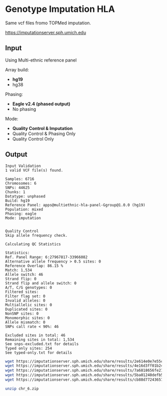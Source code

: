 
# Genotype Imputation HLA

Same vcf files fromo TOPMed imputation.

https://imputationserver.sph.umich.edu

##	Input

Using Multi-ethnic reference panel

Array build:
* **hg19**
* hg38

Phasing:
* **Eagle v2.4 (phased output)**
* No phasing

Mode:
* **Quality Control & Imputation**
* Quality Control & Phasing Only
* Quality Control Only

##	Output

```
Input Validation
1 valid VCF file(s) found.

Samples: 6716
Chromosomes: 6
SNPs: 44625
Chunks: 1
Datatype: unphased
Build: hg19
Reference Panel: apps@multiethnic-hla-panel-Ggroup@1.0.0 (hg19)
Population: mixed
Phasing: eagle
Mode: imputation


Quality Control
Skip allele frequency check.

Calculating QC Statistics

Statistics:
Ref. Panel Range: 6:27967817-33966082
Alternative allele frequency > 0.5 sites: 0
Reference Overlap: 86.15 %
Match: 1,534
Allele switch: 46
Strand flip: 0
Strand flip and allele switch: 0
A/T, C/G genotypes: 0
Filtered sites:
Filter flag set: 0
Invalid alleles: 0
Multiallelic sites: 0
Duplicated sites: 0
NonSNP sites: 0
Monomorphic sites: 0
Allele mismatch: 0
SNPs call rate < 90%: 46

Excluded sites in total: 46
Remaining sites in total: 1,534
See snps-excluded.txt for details
Typed only sites: 254
See typed-only.txt for details
```


```BASH
wget https://imputationserver.sph.umich.edu/share/results/2e614e0e7e55cd52805a67deb304c817ba21e0d138cdcc5974cd865029eda79a/snps-excluded.txt
wget https://imputationserver.sph.umich.edu/share/results/4e16d3ff01b246cfefdc90ec88f396a822c7db0ac6dd60fa30bc9fd8383bea9f/typed-only.txt
wget https://imputationserver.sph.umich.edu/share/results/7a6818656fe211211b8d0d27072374e2a27d35d26d8014585f192b00fccbe077/chr_6.zip
wget https://imputationserver.sph.umich.edu/share/results/5ba01240defb516627cdba334b38bcaac36fb9793ed72c4ed1523c9e345bf201/results.md5
wget https://imputationserver.sph.umich.edu/share/results/cb88d7724365781532a899c50a7311e5fa32d16b886f5a3f5695e8222d12300b/chr_6.log

unzip chr_6.zip
```

